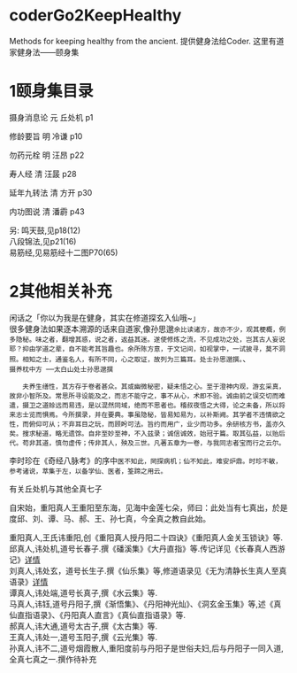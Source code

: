 # coderGo2KeepHealthy
Methods for keeping healthy from the ancient. 提供健身法给Coder. 这里有道家健身法——颐身集


# 1颐身集目录
摄身消息论	元 丘处机 	p1

修龄要旨	明 冷谦		p10

勿药元栓	明 汪昂		p22

寿人经		清 汪晸		p28

延年九转法  清  方开	p30

内功图说	清	潘霨	p43

另:
鸣天鼓,见p18(12)<br>
八段锦法,见p21(16)<br>
易筋经,见易筋经十二图P70(65)<br>

# 2其他相关补充
闲话之「你以为我是在健身，其实在修道探玄入仙哦~」<br>
很多健身法如果逐本溯源的话来自道家,像孙思邈<code>余比读诸方，故亦不少，观其梗概，例多隐秘。味之者，翻增其惑，说之者，返益其迷。遂使修炼之流，不见成功之处，岂其古人妄说耶？抑由学道之辈，自不能考其旨趣也。余所陈方意，于文记间，如视掌中，一试披寻，莫不洞照。相知之士，通鉴名人，有所不同，心之取证，故列为三篇耳。处士孙思邈撰。</code>、
<br>
<code>摄养枕中方 ──太白山处士孙思邈撰<br>
　　夫养生缮性，其方存于卷者甚众。其或幽微秘密，疑未悟之心。至于澄神内观，游玄采真，故非小智所及。常思所寻设能及之，而志不能守之，事不从心，术即不验。诚由前之误交切而难遣，摄卫之道赊远而易违，是以混然同域，绝而不思者也。稽叔夜悟之大得，论之未备，所以将来志士览而惧焉。今所撰录，并在要典。事虽隐秘，皆易知易为，以补斯阙。其学者不违情欲之性，而俯仰可从；不弃耳目之玩，而顾盻可法。旨约而用广，业少而功多。余研核方书，盖亦久矣。搜求秘道，略无遗馀。自非至妙至神，不入兹录；诚信诚效，始冠于篇。取其弘益，以贻后代。苟非其道，慎勿虚传；传非其人，殃及三世。凡著五章为一卷，与我同志者宝而行之云尔。</code>

李时珍在《奇经八脉考》的序中<code>医不知此，罔探病机；仙不知此，难安炉鼎。时珍不敏，参考诸说，萃集于左，以备学仙、医者，筌蹄之用云。</code>

有关丘处机与其他全真七子

自宋始，重阳真人王重阳至东海，见海中金莲七朵，师曰：此处当有七真出，於是度邱、刘、谭、马、郝、王、孙七真，今全真之教自此始。

重阳真人,王氏讳重阳,创《重阳真人授丹阳二十四诀》《重阳真人金关玉锁诀》等.<br>
邱真人,讳处机,道号长春子.撰《磻溪集》《大丹直指》等.传记详见《长春真人西游记》[详情](长春真人西游记.md)<br>
刘真人,讳处玄，道号长生子.撰《仙乐集》等,修道语录见《无为清静长生真人至真语录》[详情](无为清静长生真人至真语录.md)<br>
谭真人,讳处端,道号长真子,撰《水云集》等.<br>
马真人,讳钰,道号丹阳子,撰《渐悟集》、《丹阳神光灿》、《洞玄金玉集》等,述《真仙直指语录》、《丹阳真人直言》《真仙直指语录》等.<br>
郝真人,讳大通,道号太古子,撰《太古集》等.<br>
王真人,讳处一,道号玉阳子,撰《云光集》等.<br>
孙真人,讳不二,道号烟霞散人,重阳度前与丹阳子是世俗夫妇,后与丹阳子一同入道,全真七真之一.撰作待补充

